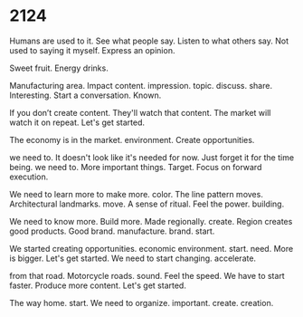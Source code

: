 # 2124

Humans are used to it. See what people say. Listen to what others say. Not used to saying it myself. Express an opinion.

Sweet fruit. Energy drinks.


Manufacturing area. Impact content. impression. topic. discuss. share. Interesting. Start a conversation. Known.


If you don’t create content. They'll watch that content. The market will watch it on repeat. Let's get started.


The economy is in the market. environment. Create opportunities.


we need to. It doesn't look like it's needed for now. Just forget it for the time being. we need to. More important things. Target. Focus on forward execution.


We need to learn more to make more. color. The line pattern moves. Architectural landmarks. move. A sense of ritual. Feel the power. building.



We need to know more. Build more. Made regionally. create. Region creates good products. Good brand. manufacture. brand. start.

We started creating opportunities. economic environment. start. need. More is bigger. Let's get started. We need to start changing. accelerate.

from that road. Motorcycle roads. sound. Feel the speed. We have to start faster. Produce more content. Let's get started.

The way home. start. We need to organize. important. create. creation.
